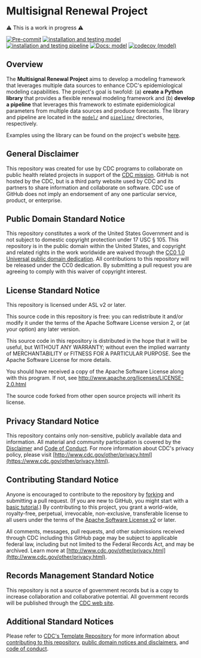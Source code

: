 # Multisignal Renewal Project

⚠️ This is a work in progress ⚠️

[![Pre-commit](https://github.com/CDCgov/multisignal-epi-inference/actions/workflows/pre-commit.yaml/badge.svg)](https://github.com/CDCgov/multisignal-epi-inference/actions/workflows/pre-commit.yaml)
[![installation and testing model](https://github.com/CDCgov/multisignal-epi-inference/actions/workflows/model.yaml/badge.svg)](https://github.com/CDCgov/multisignal-epi-inference/actions/workflows/model.yaml)
[![installation and testing pipeline](https://github.com/CDCgov/multisignal-epi-inference/actions/workflows/pipeline.yaml/badge.svg)](https://github.com/CDCgov/multisignal-epi-inference/actions/workflows/pipeline.yaml)
[![Docs: model](https://github.com/CDCgov/multisignal-epi-inference/actions/workflows/website.yaml/badge.svg)](https://github.com/CDCgov/multisignal-epi-inference/actions/workflows/website.yaml)
[![codecov (model)](https://codecov.io/gh/CDCgov/multisignal-epi-inference/graph/badge.svg?token=7Z06HOMYR1)](https://codecov.io/gh/CDCgov/multisignal-epi-inference)

## Overview

The **Multisignal Renewal Project** aims to develop a modeling framework that leverages multiple data sources to enhance CDC's epidemiological modeling capabilities. The project's goal is twofold: (a) **create a Python library** that provides a flexible renewal modeling framework and (b) **develop a pipeline** that leverages this framework to estimate epidemiological parameters from multiple data sources and produce forecasts. The library and pipeline are located in the [`model/`](https://github.com/CDCgov/multisignal-epi-inference/tree/main/model) and [`pipeline/`](https://github.com/CDCgov/multisignal-epi-inference/tree/main/pipeline/) directories, respectively.

Examples using the library can be found on the project's website [here](https://cdcgov.github.io/multisignal-epi-inference/tutorials/index.html).

## General Disclaimer

This repository was created for use by CDC programs to collaborate on public health related projects in support of the [CDC mission](https://www.cdc.gov/about/organization/mission.htm).  GitHub is not hosted by the CDC, but is a third party website used by CDC and its partners to share information and collaborate on software. CDC use of GitHub does not imply an endorsement of any one particular service, product, or enterprise.

## Public Domain Standard Notice

This repository constitutes a work of the United States Government and is not
subject to domestic copyright protection under 17 USC § 105. This repository is in
the public domain within the United States, and copyright and related rights in
the work worldwide are waived through the [CC0 1.0 Universal public domain dedication](https://creativecommons.org/publicdomain/zero/1.0/).
All contributions to this repository will be released under the CC0 dedication. By
submitting a pull request you are agreeing to comply with this waiver of
copyright interest.

## License Standard Notice

This repository is licensed under ASL v2 or later.

This source code in this repository is free: you can redistribute it and/or modify it under
the terms of the Apache Software License version 2, or (at your option) any
later version.

This source code in this repository is distributed in the hope that it will be useful, but WITHOUT ANY
WARRANTY; without even the implied warranty of MERCHANTABILITY or FITNESS FOR A
PARTICULAR PURPOSE. See the Apache Software License for more details.

You should have received a copy of the Apache Software License along with this
program. If not, see http://www.apache.org/licenses/LICENSE-2.0.html

The source code forked from other open source projects will inherit its license.

## Privacy Standard Notice

This repository contains only non-sensitive, publicly available data and
information. All material and community participation is covered by the
[Disclaimer](https://github.com/CDCgov/template/blob/master/DISCLAIMER.md)
and [Code of Conduct](https://github.com/CDCgov/template/blob/master/code-of-conduct.md).
For more information about CDC's privacy policy, please visit [http://www.cdc.gov/other/privacy.html](https://www.cdc.gov/other/privacy.html).

## Contributing Standard Notice

Anyone is encouraged to contribute to the repository by [forking](https://help.github.com/articles/fork-a-repo)
and submitting a pull request. (If you are new to GitHub, you might start with a
[basic tutorial](https://help.github.com/articles/set-up-git).) By contributing
to this project, you grant a world-wide, royalty-free, perpetual, irrevocable,
non-exclusive, transferable license to all users under the terms of the
[Apache Software License v2](http://www.apache.org/licenses/LICENSE-2.0.html) or
later.

All comments, messages, pull requests, and other submissions received through
CDC including this GitHub page may be subject to applicable federal law, including but not limited to the Federal Records Act, and may be archived. Learn more at [http://www.cdc.gov/other/privacy.html](http://www.cdc.gov/other/privacy.html).

## Records Management Standard Notice

This repository is not a source of government records but is a copy to increase
collaboration and collaborative potential. All government records will be
published through the [CDC web site](http://www.cdc.gov).

## Additional Standard Notices

Please refer to [CDC's Template Repository](https://github.com/CDCgov/template)
for more information about [contributing to this repository](https://github.com/CDCgov/template/blob/master/CONTRIBUTING.md),
[public domain notices and disclaimers](https://github.com/CDCgov/template/blob/master/DISCLAIMER.md),
and [code of conduct](https://github.com/CDCgov/template/blob/master/code-of-conduct.md).
